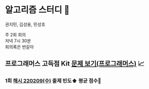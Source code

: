 # 알고리즘 스터디 :100:

권지민, 김성용, 민성호

주 2회 회의  
저녁 7시 30분  
회의록은 번갈아

## 프로그래머스 고득점 Kit [문제 보기(프로그래머스)](https://programmers.co.kr/learn/challenges) :chart_with_upwards_trend:

### 1회 [해시 220209(수)](https://github.com/algorithm220204/programmers220204/blob/main/programmers_highScoreKit/M1_Hash_220209/index.md) 출제 빈도:arrow_up:  평균 점수:arrow_up_small:

